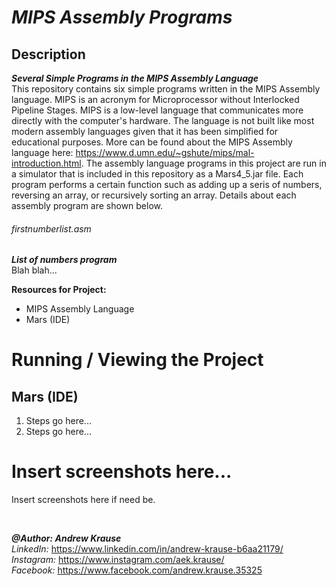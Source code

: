 # *MIPS Assembly Programs*

## Description
**_Several Simple Programs in the MIPS Assembly Language_** <br/>
This repository contains six simple programs written in the MIPS Assembly language. MIPS is an acronym for Microprocessor without Interlocked Pipeline Stages. MIPS is a low-level language that communicates more directly with the computer's hardware. The language is not built like most modern assembly languages given that it has been simplified for educational purposes. More can be found about the MIPS Assembly language here: https://www.d.umn.edu/~gshute/mips/mal-introduction.html. The assembly language programs in this project are run in a simulator that is included in this repository as a Mars4_5.jar file. Each program performs a certain function such as adding up a seris of numbers, reversing an array, or recursively sorting an array. Details about each assembly program are shown below.

###### firstnumberlist.asm
**_List of numbers program_** <br/>
Blah blah...

**Resources for Project:**
- MIPS Assembly Language
- Mars (IDE)

# Running / Viewing the Project
## Mars (IDE)
1. Steps go here...
2. Steps go here...

# Insert screenshots here...
Insert screenshots here if need be.

<p>&nbsp;</p>

**_@Author: Andrew Krause_** <br/>
*LinkedIn:* https://www.linkedin.com/in/andrew-krause-b6aa21179/ <br/>
*Instagram:* https://www.instagram.com/aek.krause/ <br/>
*Facebook:* https://www.facebook.com/andrew.krause.35325

